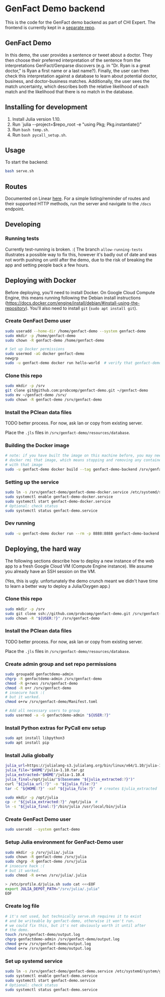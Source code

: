 # GenFact Demo backend

This is the code for the GenFact demo backend as part of CHI Expert. The frontend is currently kept in a [separate repo][frontend].

[frontend]: https://github.com/probcomp/genfact_demo

## GenFact Demo

In this demo, the user provides a sentence or tweet about a doctor. They then choose their preferred interpretation of the sentence from the interpretations GenFact/Genparse discovers (e.g. in "Dr. Ryan is a great doctor," is Ryan a first name or a last name?). Finally, the user can then check this interpretation against a database to learn about potential doctor, business, and doctor-business matches. Additionally, the user sees the match uncertainty, which describes both the relative likelihood of each match and the likelihood that there is no match in the database.

## Installing for development

1. Install Julia version 1.10.
2. Run `julia --project=$repo_root -e "using Pkg; Pkg.instantiate()"
2. Run `bash temp.sh`.
3. Run `bash pycall_setup.sh`.

## Usage

To start the backend:

```bash
bash serve.sh
```

## Routes

Documented on Linear [here][linear_spec]. For a simple listing/reminder of routes and their supported HTTP methods, run the server and navigate to the `/docs` endpoint.

[linear_spec]: https://linear.app/chi-fro/issue/FACT-28/genfact-frontend

## Developing

### Running tests

Currently test-running is broken. :( The branch `allow-running-tests` illustrates a possible way to fix this, however it's badly out of date and was not worth pushing on until after the demo, due to the risk of breaking the app and setting people back a few hours.

## Deploying with Docker

Before deploying, you'll need to install Docker. On Google Cloud Compute Engine, this means running following the Debian install instructions (https://docs.docker.com/engine/install/debian/#install-using-the-repository). You'll also need to install `git` (`sudo apt install git`).

### Create GenFact Demo user
```bash
sudo useradd --home-dir /home/genfact-demo --system genfact-demo
sudo mkdir -p /home/genfact-demo
sudo chown -R genfact-demo /home/genfact-demo

# Set up Docker permissions
sudo usermod -aG docker genfact-demo
newgrp
sudo -u genfact-demo docker run hello-world  # verify that genfact-demo can run containers
```

### Clone this repo
```bash
sudo mkdir -p /srv
git clone git@github.com:probcomp/genfact-demo.git ~/genfact-demo
sudo mv ~/genfact-demo /srv/
sudo chown -R genfact-demo /srv/genfact-demo
```

### Install the PClean data files
TODO better process. For now, ask Ian or copy from existing server.

Place the `.jls` files in `/srv/genfact-demo/resources/database`.

### Building the Docker image
```bash
# note: if you have built the image on this machine before, you may need to
# docker rmi that image, which means stopping and removing any containers
# with that image
sudo -u genfact-demo docker build --tag genfact-demo-backend /srv/genfact-demo
```

### Setting up the service
```bash
sudo ln -s /srv/genfact-demo/genfact-demo-docker.service /etc/systemd/system/genfact-demo-docker.service
sudo systemctl enable genfact-demo-docker.service
sudo systemctl start genfact-demo-docker.service
# Optional: check status
sudo systemctl status genfact-demo.service
```

### Dev running
```bash
sudo -u genfact-demo docker run --rm -p 8888:8888 genfact-demo-backend
```

## Deploying, the hard way

The following sections describe how to deploy a new instance of the web app to a fresh Google Cloud VM (Compute Engine instance). We assume you already have an SSH session on the VM.

(Yes, this is ugly. unfortunately the demo crunch meant we didn't have time to learn a better way to deploy a Julia/Oxygen app.)

### Clone this repo
```bash
sudo mkdir -p /srv
sudo git clone ssh://github.com/probcomp/genfact-demo.git /srv/genfact-demo
sudo chown -R "${USER:?}" /srv/genfact-demo
```

### Install the PClean data files
TODO better process. For now, ask Ian or copy from existing server.

Place the `.jls` files in `/srv/genfact-demo/resources/database`.

### Create admin group and set repo permissions
```bash
sudo groupadd genfactdemo-admin
chgrp -R genfactdemo-admin /srv/genfact-demo
chmod -R g+rwxs /srv/genfact-demo
chmod -R o+r /srv/genfact-demo
# insecure hack :(
# but it worked.
chmod o+rw /srv/genfact-demo/Manifest.toml

# Add all necessary users to group
sudo usermod -a -G genfactdemo-admin "${USER:?}"
```

### Install Python extras for PyCall env setup
```bash
sudo apt install libpython3
sudo apt install pip
```

### Install Julia globally
```bash
julia_url=https://julialang-s3.julialang.org/bin/linux/x64/1.10/julia-1.10.4-linux-x86_64.tar.gz
julia_file="$HOME"/julia-1.10.tar.gz
julia_extracted="$HOME"/julia-1.10.4
julia_final=/opt/julia/"$(basename "${julia_extracted:?}")"
curl "${julia_url:?}" -o "${julia_file:?}"
tar -C "${HOME:?}" -xaf "${julia_file:?}"  # creates $julia_extracted

sudo mkdir -p /opt/julia
cp -r "${julia_extracted:?}" /opt/julia  #
ln -s "${julia_final:?}"/bin/julia /usr/local/bin/julia
```

### Create GenFact Demo user
```bash
sudo useradd --system genfact-demo
```

### Setup Julia environment for GenFact-Demo user
```bash
sudo mkdir -p /srv/julia/.julia
sudo chown -R genfact-demo /srv/julia
sudo chgrp -R genfact-demo /srv/julia
# insecure hack :(
# but it worked.
sudo chmod -R o+rws /srv/julia/.julia

> /etc/profile.d/julia.sh sudo cat <<<EOF
export JULIA_DEPOT_PATH="/srv/julia/.julia"
EOF
```

### Create log file
```bash
# it's not used, but technically serve.sh requires it to exist
# and be writeable by genfact-demo, otherwise it won't run.
# we could fix this, but it's not obviously worth it until after
# the demo.
touch /srv/genfact-demo/output.log
chgrp genfactdemo-admin /srv/genfact-demo/output.log
chmod g+rw /srv/genfact-demo/output.log
chmod o+rw /srv/genfact-demo/output.log
```

### Set up systemd service
```bash
sudo ln -s /srv/genfact-demo/genfact-demo.service /etc/systemd/system/genfact-demo.service
sudo systemctl enable genfact-demo.service
sudo systemctl start genfact-demo.service
# Optional: check status
sudo systemctl status genfact-demo.service
```
